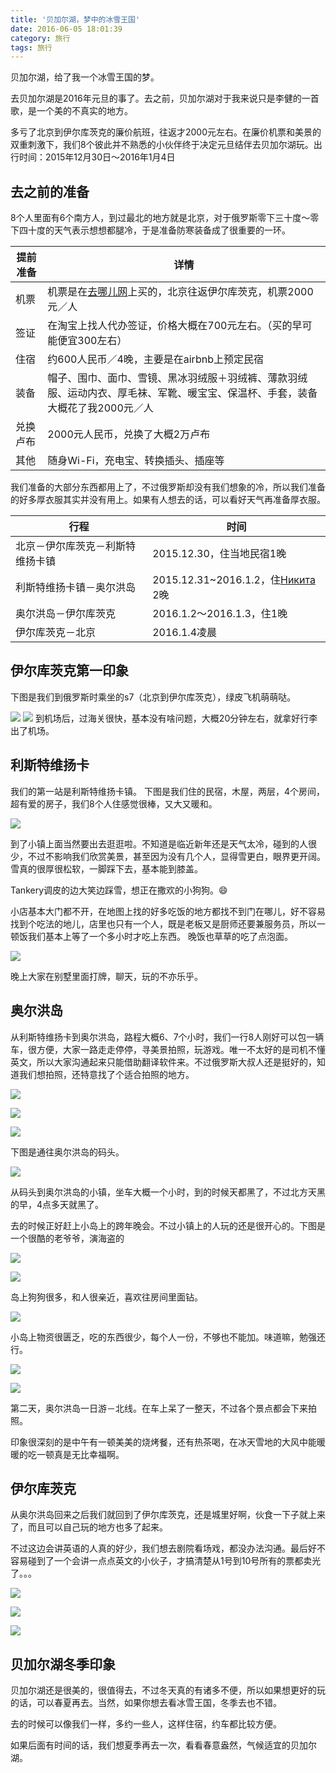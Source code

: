 ```yaml
---
title: '贝加尔湖，梦中的冰雪王国'
date: 2016-06-05 18:01:39
category: 旅行
tags: 旅行
---
```


贝加尔湖，给了我一个冰雪王国的梦。

去贝加尔湖是2016年元旦的事了。去之前，贝加尔湖对于我来说只是李健的一首歌，是一个美的不真实的地方。

多亏了北京到伊尔库茨克的廉价航班，往返才2000元左右。在廉价机票和美景的双重刺激下，我们8个彼此并不熟悉的小伙伴终于决定元旦结伴去贝加尔湖玩。出行时间：2015年12月30日～2016年1月4日

## 去之前的准备
8个人里面有6个南方人，到过最北的地方就是北京，对于俄罗斯零下三十度～零下四十度的天气表示想想都腿冷，于是准备防寒装备成了很重要的一环。

提前准备 | 详情
--------- | -------------
机票 | 机票是在[去哪儿网](http://flight.qunar.com)上买的，北京往返伊尔库茨克，机票2000元／人
签证 | 在淘宝上找人代办签证，价格大概在700元左右。（买的早可能便宜300左右）
住宿 | 约600人民币／4晚，主要是在airbnb上预定民宿
装备 | 帽子、围巾、面巾、雪镜、黑冰羽绒服＋羽绒裤、薄款羽绒服、运动内衣、厚毛袜、军靴、暖宝宝、保温杯、手套，装备大概花了我2000元／人
兑换卢布 | 2000元人民币，兑换了大概2万卢布
其他 | 随身Wi-Fi，充电宝、转换插头、插座等

我们准备的大部分东西都用上了，不过俄罗斯却没有我们想象的冷，所以我们准备的好多厚衣服其实并没有用上。如果有人想去的话，可以看好天气再准备厚衣服。

行程 | 时间
--------- | -------------
北京－伊尔库茨克－利斯特维扬卡镇 | 2015.12.30，住当地民宿1晚
利斯特维扬卡镇－奥尔洪岛 | 2015.12.31~2016.1.2，住[Никита](http://www.olkhon.info/zh/) 2晚
奥尔洪岛－伊尔库茨克 | 2016.1.2～2016.1.3，住1晚
伊尔库茨克－北京 | 2016.1.4凌晨


## 伊尔库茨克第一印象
下图是我们到俄罗斯时乘坐的s7（北京到伊尔库茨克），绿皮飞机萌萌哒。

![](http://o7i9sckjd.bkt.clouddn.com/static/images/Lake-Baikal-the-dream-of-winter/1.jpg)
![](http://o7i9sckjd.bkt.clouddn.com/static/images/Lake-Baikal-the-dream-of-winter/1-1.jpg)
到机场后，过海关很快，基本没有啥问题，大概20分钟左右，就拿好行李出了机场。

## 利斯特维扬卡

我们的第一站是利斯特维扬卡镇。
下图是我们住的民宿，木屋，两层，4个房间，超有爱的房子，我们8个人住感觉很棒，又大又暖和。

![](http://o7i9sckjd.bkt.clouddn.com/static/images/Lake-Baikal-the-dream-of-winter/2-1.jpg)

到了小镇上面当然要出去逛逛啦。不知道是临近新年还是天气太冷，碰到的人很少，不过不影响我们欣赏美景，甚至因为没有几个人，显得雪更白，眼界更开阔。雪真的很厚很松软，一脚踩下去，基本能到膝盖。

Tankery调皮的边大笑边踩雪，想正在撒欢的小狗狗。😄

小店基本大门都不开，在地图上找的好多吃饭的地方都找不到门在哪儿，好不容易找到个吃法的地儿，店里也只有一个人，既是老板又是厨师还要兼服务员，所以一顿饭我们基本上等了一个多小时才吃上东西。
晚饭也草草的吃了点泡面。

![](http://o7i9sckjd.bkt.clouddn.com/static/images/Lake-Baikal-the-dream-of-winter/3.JPG)

晚上大家在别墅里面打牌，聊天，玩的不亦乐乎。

## 奥尔洪岛

从利斯特维扬卡到奥尔洪岛，路程大概6、7个小时，我们一行8人刚好可以包一辆车，很方便，大家一路走走停停，寻美景拍照，玩游戏。唯一不太好的是司机不懂英文，所以大家沟通起来只能借助翻译软件来。不过俄罗斯大叔人还是挺好的，知道我们想拍照，还特意找了个适合拍照的地方。

![](http://o7i9sckjd.bkt.clouddn.com/static/images/Lake-Baikal-the-dream-of-winter/4.JPG)

![](http://o7i9sckjd.bkt.clouddn.com/static/images/Lake-Baikal-the-dream-of-winter/14.jpg)

![](http://o7i9sckjd.bkt.clouddn.com/static/images/Lake-Baikal-the-dream-of-winter/5.JPG)

下图是通往奥尔洪岛的码头。

![](http://o7i9sckjd.bkt.clouddn.com/static/images/Lake-Baikal-the-dream-of-winter/9.JPG)

从码头到奥尔洪岛的小镇，坐车大概一个小时，到的时候天都黑了，不过北方天黑的早，4点多天就黑了。

去的时候正好赶上小岛上的跨年晚会。不过小镇上的人玩的还是很开心的。下图是一个很酷的老爷爷，演海盗的

![](http://o7i9sckjd.bkt.clouddn.com/static/images/Lake-Baikal-the-dream-of-winter/10.JPG)


![](http://o7i9sckjd.bkt.clouddn.com/static/images/Lake-Baikal-the-dream-of-winter/13.jpg)

岛上狗狗很多，和人很亲近，喜欢往房间里面钻。

![](http://o7i9sckjd.bkt.clouddn.com/static/images/Lake-Baikal-the-dream-of-winter/12.jpg)

小岛上物资很匮乏，吃的东西很少，每个人一份，不够也不能加。味道嘛，勉强还行。

![](http://o7i9sckjd.bkt.clouddn.com/static/images/Lake-Baikal-the-dream-of-winter/18.JPG)

![](http://o7i9sckjd.bkt.clouddn.com/static/images/Lake-Baikal-the-dream-of-winter/16.JPG)

第二天，奥尔洪岛一日游－北线。在车上呆了一整天，不过各个景点都会下来拍照。

印象很深刻的是中午有一顿美美的烧烤餐，还有热茶喝，在冰天雪地的大风中能暖暖的吃一顿真是无比幸福啊。

## 伊尔库茨克
从奥尔洪岛回来之后我们就回到了伊尔库茨克，还是城里好啊，伙食一下子就上来了，而且可以自己玩的地方也多了起来。

不过这边会讲英语的人真的好少，我们想去剧院看场戏，都没办法沟通。最后好不容易碰到了一个会讲一点点英文的小伙子，才搞清楚从1号到10号所有的票都卖光了。。。

![](http://o7i9sckjd.bkt.clouddn.com/static/images/Lake-Baikal-the-dream-of-winter/29.JPG)

![](http://o7i9sckjd.bkt.clouddn.com/static/images/Lake-Baikal-the-dream-of-winter/31.JPG)

![](http://o7i9sckjd.bkt.clouddn.com/static/images/Lake-Baikal-the-dream-of-winter/32.JPG)

## 贝加尔湖冬季印象
贝加尔湖还是很美的，很值得去，不过冬天真的有诸多不便，所以如果想更好的玩的话，可以春夏再去。当然，如果你想去看冰雪王国，冬季去也不错。

去的时候可以像我们一样，多约一些人，这样住宿，约车都比较方便。

如果后面有时间的话，我们想夏季再去一次，看看春意盎然，气候适宜的贝加尔湖。

